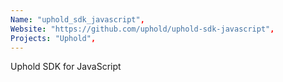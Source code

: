 ```yaml
---
Name: "uphold_sdk_javascript",
Website: "https://github.com/uphold/uphold-sdk-javascript",
Projects: "Uphold",
---
```

<!--lang:en--> 
Uphold SDK for JavaScript
<!--lang:es--] 
test
<!--lang:de--] 
test
<!--lang:fr--] 
test
<!--lang:pl--] 
test
<!--lang:uk--] 
test
[!--lang:*-->  
